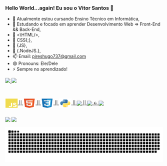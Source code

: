### Hello World...again! Eu sou o Vitor Santos 📌

- 🔭 Atualmente estou cursando Ensino Técnico em Informática,
- 🌱 Estudando e focado em aprender Desenvolvimento Web => Front-End && Back-End,
- 🎈 <\HTML/>,
- 🤔 CSS{;},
- 💬 {JS},
- 💎 {.NodeJS.},
- 📫 Email: pireshugo737@gmail.com
- 😄 Pronouns: Ele/Dele
- ⚡ Sempre no aprendizado!

 <div>
  <a href="https://github.com/vitorsantos920">
  <img height="180em" src="https://github-readme-stats.vercel.app/api?username=vitorsantos920&show_icons=true&theme=dracula&include_all_commits=true&count_private=true"/>
  <img height="180em" src="https://github-readme-stats.vercel.app/api/top-langs/?username=vitorsantos920&layout=compact&langs_count=7&theme=dracula"/>
</div>
  
  ##
<div style="display: inline_block"><br>
  <img align="center" alt="Rafa-Js" height="30" width="40" src="https://raw.githubusercontent.com/devicons/devicon/master/icons/javascript/javascript-plain.svg"> || 
  <img align="center" alt="Rafa-HTML" height="30" width="40" src="https://raw.githubusercontent.com/devicons/devicon/master/icons/html5/html5-original.svg"> || 
  <img align="center" alt="Rafa-CSS" height="30" width="40" src="https://raw.githubusercontent.com/devicons/devicon/master/icons/css3/css3-original.svg"> || 
  <img align="center" alt="Rafa-Python" height="30" width="40" src="https://raw.githubusercontent.com/devicons/devicon/master/icons/python/python-original.svg"> || 
  <img align="center" height="32px" src="https://cdn.jsdelivr.net/gh/devicons/devicon/icons/nodejs/nodejs-original.svg"> || 
  <img align="center" height="70px" src="https://cdn.jsdelivr.net/gh/devicons/devicon/icons/mysql/mysql-original-wordmark.svg"> &larr; 
  <img align="center" height="30px" src="https://cdn.jsdelivr.net/gh/devicons/devicon/icons/visualstudio/visualstudio-plain.svg">
</div>
  
  ##
<div>
  
  <a href="https://www.instagram.com/vitorsantos_hp/" target="_blank"><img src="https://img.shields.io/badge/Instagram-E4405F?style=for-the-badge&logo=instagram&logoColor=white" target="_blank"></a>
  <a href="https://www.linkedin.com/in/vitor-santos-3526b7214/" target="_blank"><img src="https://img.shields.io/badge/LinkedIn-0077B5?style=for-the-badge&logo=linkedin&logoColor=white" target="_blank"></a>
</div>
  
  ![Snake animation](https://github.com/vitorsantos920/vitorsantos920/blob/output/github-contribution-grid-snake.svg)
